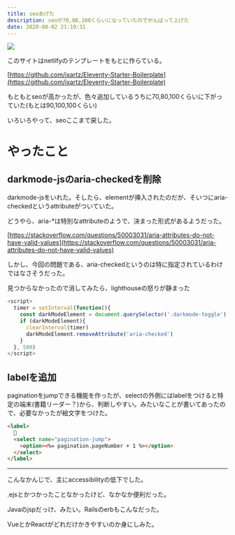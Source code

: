 ```yaml
---
title: seoあげた
description: seoが70,80,100くらいになっていたのでがんばって上げた
date: 2020-08-02 21:19:31
---
```


![](/assets/images/posts/seo.png)

このサイトはnetlifyのテンプレートをもとに作らている。

[https://github.com/ixartz/Eleventy-Starter-Boilerplate](https://github.com/ixartz/Eleventy-Starter-Boilerplate)

もともとseoが高かったが、色々追加しているうちに70,80,100くらいに下がっていた(もとは90,100,100くらい)

いろいろやって、seoここまで戻した。

# やったこと
## darkmode-jsのaria-checkedを削除
darkmode-jsをいれた。そしたら、elementが挿入されたのだが、そいつにaria-checkedというattributeがついていた。

どうやら、aria-*は特別なattributeのようで、決まった形式があるようだった。

[https://stackoverflow.com/questions/50003031/aria-attributes-do-not-have-valid-values](https://stackoverflow.com/questions/50003031/aria-attributes-do-not-have-valid-values)

しかし、今回の問題である、aria-checkedというのは特に指定されているわけではなさそうだった。

見つからなかったので消してみたら、lighthouseの怒りが静まった

```javascript
<script>
  timer = setInterval(function(){
    const darkModeElement = document.querySelector('.darkmode-toggle')
    if (darkModeElement){
      clearInterval(timer)
      darkModeElement.removeAttribute('aria-checked')
    }
  }, 500)
</script>
```

## labelを追加
paginationをjumpできる機能を作ったが、selectの外側にはlabelをつけると特定の端末(書籍リーダー？)から、判断しやすい。みたいなことが書いてあったので、必要なかったが絵文字をつけた。

```html
<label>
  🔖
  <select name="pagination-jump">
    <option><%= pagination.pageNumber + 1 %></option>
  </select>
</label>
```

---

こんなかんじで、主にaccessibilityの低下でした。

.ejsとかつかったことなかったけど、なかなか便利だった。

Javaのjspだっけ、みたい。Railsのerbもこんなだった。

VueとかReactがどれだけかきやすいのか身にしみた。